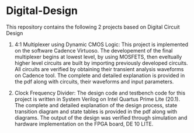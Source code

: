# Digital-Design
This repository contains the following 2 projects based on Digital Circuit Design

1. 4:1 Multiplexer using Dynamic CMOS Logic:
   This project is implemented on the software Cadence Virtuoso. The developement of the final multiplexer begins at lowest level, by using MOSFETS, then eveltually higher level 
   circuits are built by importing previously developed circuits. All circuits are verified by obtaining their transient analysis waveforms on Cadence tool. The complete and detailed
   explanation is provided in the pdf along with circuits, their waveforms and input parameters.

2. Clock Frequency Divider:
   The design code and testbench code for this project is written in System Verilog on Intel Quartus Prime Lite (20.1). The complete and detailed explanation of the design process, state 
   transition diagram and state tables is provided in the pdf along with diagrams. The output of the design was verified through simulation and hardware implementation on the FPGA board, 
   DE 10 LITE.




  
